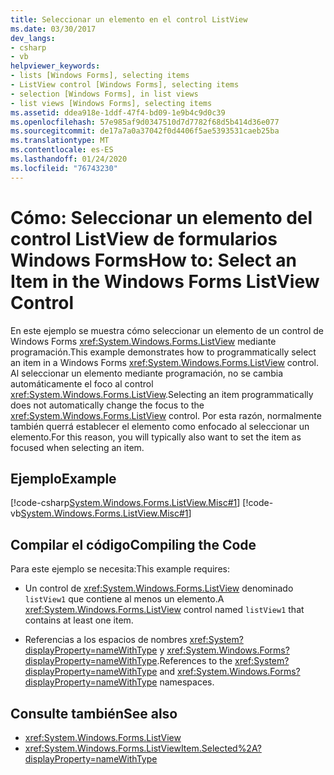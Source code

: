 ```yaml
---
title: Seleccionar un elemento en el control ListView
ms.date: 03/30/2017
dev_langs:
- csharp
- vb
helpviewer_keywords:
- lists [Windows Forms], selecting items
- ListView control [Windows Forms], selecting items
- selection [Windows Forms], in list views
- list views [Windows Forms], selecting items
ms.assetid: ddea918e-1ddf-47f4-bd09-1e9b4c9d0c39
ms.openlocfilehash: 57e985af9d0347510d7d7782f68d5b414d36e077
ms.sourcegitcommit: de17a7a0a37042f0d4406f5ae5393531caeb25ba
ms.translationtype: MT
ms.contentlocale: es-ES
ms.lasthandoff: 01/24/2020
ms.locfileid: "76743230"
---
```

# <a name="how-to-select-an-item-in-the-windows-forms-listview-control"></a><span data-ttu-id="a882a-102">Cómo: Seleccionar un elemento del control ListView de formularios Windows Forms</span><span class="sxs-lookup"><span data-stu-id="a882a-102">How to: Select an Item in the Windows Forms ListView Control</span></span>
<span data-ttu-id="a882a-103">En este ejemplo se muestra cómo seleccionar un elemento de un control de Windows Forms <xref:System.Windows.Forms.ListView> mediante programación.</span><span class="sxs-lookup"><span data-stu-id="a882a-103">This example demonstrates how to programmatically select an item in a Windows Forms <xref:System.Windows.Forms.ListView> control.</span></span> <span data-ttu-id="a882a-104">Al seleccionar un elemento mediante programación, no se cambia automáticamente el foco al control <xref:System.Windows.Forms.ListView>.</span><span class="sxs-lookup"><span data-stu-id="a882a-104">Selecting an item programmatically does not automatically change the focus to the <xref:System.Windows.Forms.ListView> control.</span></span> <span data-ttu-id="a882a-105">Por esta razón, normalmente también querrá establecer el elemento como enfocado al seleccionar un elemento.</span><span class="sxs-lookup"><span data-stu-id="a882a-105">For this reason, you will typically also want to set the item as focused when selecting an item.</span></span>  
  
## <a name="example"></a><span data-ttu-id="a882a-106">Ejemplo</span><span class="sxs-lookup"><span data-stu-id="a882a-106">Example</span></span>  
 [!code-csharp[System.Windows.Forms.ListView.Misc#1](~/samples/snippets/csharp/VS_Snippets_Winforms/System.Windows.Forms.ListView.Misc/CS/form1.cs#1)]
 [!code-vb[System.Windows.Forms.ListView.Misc#1](~/samples/snippets/visualbasic/VS_Snippets_Winforms/System.Windows.Forms.ListView.Misc/VB/form1.vb#1)]  
  
## <a name="compiling-the-code"></a><span data-ttu-id="a882a-107">Compilar el código</span><span class="sxs-lookup"><span data-stu-id="a882a-107">Compiling the Code</span></span>  
 <span data-ttu-id="a882a-108">Para este ejemplo se necesita:</span><span class="sxs-lookup"><span data-stu-id="a882a-108">This example requires:</span></span>  
  
- <span data-ttu-id="a882a-109">Un control de <xref:System.Windows.Forms.ListView> denominado `listView1` que contiene al menos un elemento.</span><span class="sxs-lookup"><span data-stu-id="a882a-109">A <xref:System.Windows.Forms.ListView> control named `listView1` that contains at least one item.</span></span>  
  
- <span data-ttu-id="a882a-110">Referencias a los espacios de nombres <xref:System?displayProperty=nameWithType> y <xref:System.Windows.Forms?displayProperty=nameWithType>.</span><span class="sxs-lookup"><span data-stu-id="a882a-110">References to the <xref:System?displayProperty=nameWithType> and <xref:System.Windows.Forms?displayProperty=nameWithType> namespaces.</span></span>  
  
## <a name="see-also"></a><span data-ttu-id="a882a-111">Consulte también</span><span class="sxs-lookup"><span data-stu-id="a882a-111">See also</span></span>

- <xref:System.Windows.Forms.ListView>
- <xref:System.Windows.Forms.ListViewItem.Selected%2A?displayProperty=nameWithType>
